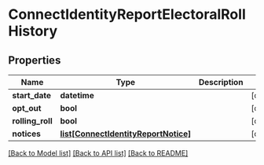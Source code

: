# ConnectIdentityReportElectoralRollHistory

## Properties
Name | Type | Description | Notes
------------ | ------------- | ------------- | -------------
**start_date** | **datetime** |  | [optional] 
**opt_out** | **bool** |  | [optional] 
**rolling_roll** | **bool** |  | [optional] 
**notices** | [**list[ConnectIdentityReportNotice]**](ConnectIdentityReportNotice.md) |  | [optional] 

[[Back to Model list]](../README.md#documentation-for-models) [[Back to API list]](../README.md#documentation-for-api-endpoints) [[Back to README]](../README.md)

